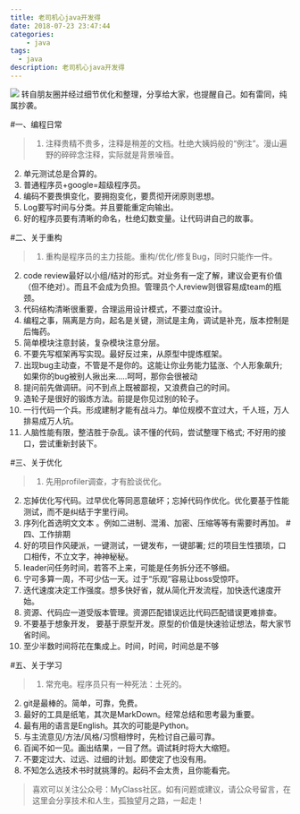 ```yaml
---
title: 老司机心java开发得
date: 2018-07-23 23:47:44
categories:
    - java
tags:
  - java
description: 老司机心java开发得
---
```


![](/images/java.jpg "")
转自朋友圈并经过细节优化和整理，分享给大家，也提醒自己。如有雷同，纯属抄袭。
<!--more-->
#一、编程日常
>1. 注释贵精不贵多，注释是稍差的文档。杜绝大姨妈般的“例注”。漫山遍野的碎碎念注释，实际就是背景噪音。
2. 单元测试总是合算的。
3. 普通程序员+google=超级程序员。
4. 编码不要畏惧变化，要拥抱变化，要贯彻开闭原则思想。
5. Log要写时间与分类。并且要能重定向输出。
6. 好的程序员要有清晰的命名，杜绝幻数变量。让代码讲自己的故事。

#二、关于重构
>1. 重构是程序员的主力技能。重构/优化/修复Bug，同时只能作一件。
2. code review最好以小组/结对的形式。对业务有一定了解，建议会更有价值（但不绝对）。而且不会成为负担。管理员个人review则很容易成team的瓶颈。
3. 代码结构清晰很重要，合理运用设计模式，不要过度设计。
4. 编程之事，隔离是方向，起名是关键，测试是主角，调试是补充，版本控制是后悔药。
5. 简单模块注意封装，复杂模块注意分层。
6. 不要先写框架再写实现。最好反过来，从原型中提炼框架。
7. 出现bug主动查，不管是不是你的。这能让你业务能力猛涨、个人形象飙升; 如果你的bug被别人揪出来.....呵呵，那你会很被动
8. 提问前先做调研。问不到点上既被鄙视，又浪费自己的时间。
9. 造轮子是很好的锻炼方法。前提是你见过别的轮子。
10. 一行代码一个兵。形成建制才能有战斗力。单位规模不宜过大，千人班，万人排易成万人坑。
11. 人脑性能有限，整洁胜于杂乱。读不懂的代码，尝试整理下格式;  不好用的接口，尝试重新封装下。

#三、关于优化
>1. 先用profiler调查，才有脸谈优化。
2. 忘掉优化写代码。过早优化等同恶意破坏；忘掉代码作优化。优化要基于性能测试，而不是纠结于字里行间。
3. 序列化首选明文文本 。例如二进制、混淆、加密、压缩等等有需要时再加。
#四、工作排期
1. 好的项目作风硬派，一键测试，一键发布，一键部署; 烂的项目生性猥琐，口口相传，不立文字，神神秘秘。
2. leader问任务时间，若答不上来，可能是任务拆分还不够细。
3. 宁可多算一周，不可少估一天。过于“乐观”容易让boss受惊吓。
4. 迭代速度决定工作强度。想多快好省，就从简化开发流程，加快迭代速度开始。
5. 资源、代码应一道受版本管理。资源匹配错误远比代码匹配错误更难排查。
6. 不要基于想象开发， 要基于原型开发。原型的价值是快速验证想法，帮大家节省时间。
7. 至少半数时间将花在集成上。时间，时间，时间总是不够

#五、关于学习
>1. 常充电。程序员只有一种死法：土死的。
2. git是最棒的。简单，可靠，免费。
3. 最好的工具是纸笔，其次是MarkDown。经常总结和思考最为重要。
4. 最有用的语言是English。其次的可能是Python。
5. 与主流意见/方法/风格/习惯相悖时，先检讨自己最可靠。
6. 百闻不如一见。画出结果，一目了然。调试耗时将大大缩短。
7. 不要定过大、过远、过细的计划。即使定了也没有用。
8. 不知怎么选技术书时就挑薄的。起码不会太贵，且你能看完。

>喜欢可以关注公众号：MyClass社区。如有问题或建议，请公众号留言，在这里会分享技术和人生，孤独望月之路，一起走！
